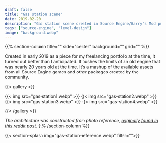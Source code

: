 ```yaml
---
draft: false
title: "Gas station scene"
date: 2019-02-20
description: "Gas station scene created in Source Engine/Garry's Mod pushing the limits of the engine."
tags: ["source-engine", "level-design"]
image: "background.webp"
---
```


{{% section-column title="" side="center" background="" grid="" %}}

Created in early 2019 as a piece for my freelancing portfolio at the time, it turned out better than I anticipated.
It pushes the limits of an old engine that was nearly 20 years old at the time. It's a mashup of the available assets from all Source Engine games and other packages created by the community.

{{< gallery >}}

{{< img src="gas-station1.webp" >}}
{{< img src="gas-station2.webp" >}}
{{< img src="gas-station3.webp" >}}
{{< img src="gas-station4.webp" >}}

{{< /gallery >}}


*The architecture was constructed from photo reference, [originally found in this reddit post](https://www.reddit.com/r/AbandonedPorn/comments/2vrjiu/abandoned_gas_station_in_naujoji_vilnia_lithuania/).*
{{% /section-column %}}

{{< section-splash img="gas-station-reference.webp" filter="">}}